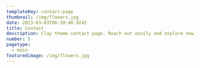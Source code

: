 ```yaml
---
templateKey: contact-page
thumbnail: /img/flowers.jpg
date: 2023-03-03T06:39:40.924Z
title: Contact
description: Clay theme contact page. Reach out easily and explore new opportunities. Your journey starts here.
number: 5
pagetype:
  - main
featuredimage: /img/flowers.jpg
---
```

